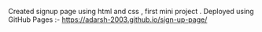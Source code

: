 Created signup page using html and css , first mini project .
Deployed using GitHub Pages :- https://adarsh-2003.github.io/sign-up-page/

